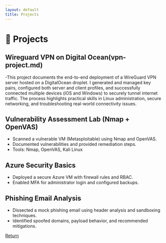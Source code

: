 ```yaml
---
layout: default
title: Projects
---
```


# 🔧 Projects

## Wireguard VPN on Digital Ocean(vpn-project.md)
-This project documents the end-to-end deployment of a WireGuard VPN server hosted on a DigitalOcean droplet. I generated and managed key pairs, configured both server and client profiles, and successfully connected multiple devices (iOS and Windows) to securely tunnel internet traffic. The process highlights practical skills in Linux administration, secure networking, and troubleshooting real-world connectivity issues.

## Vulnerability Assessment Lab (Nmap + OpenVAS)
- Scanned a vulnerable VM (Metasploitable) using Nmap and OpenVAS.
- Documented vulnerabilities and provided remediation steps.
- Tools: Nmap, OpenVAS, Kali Linux

## Azure Security Basics
- Deployed a secure Azure VM with firewall rules and RBAC.
- Enabled MFA for administrator login and configured backups.

## Phishing Email Analysis
- Dissected a mock phishing email using header analysis and sandboxing techniques.
- Identified spoofed domains, payload behavior, and recommended mitigations.


[Return](index.md)
